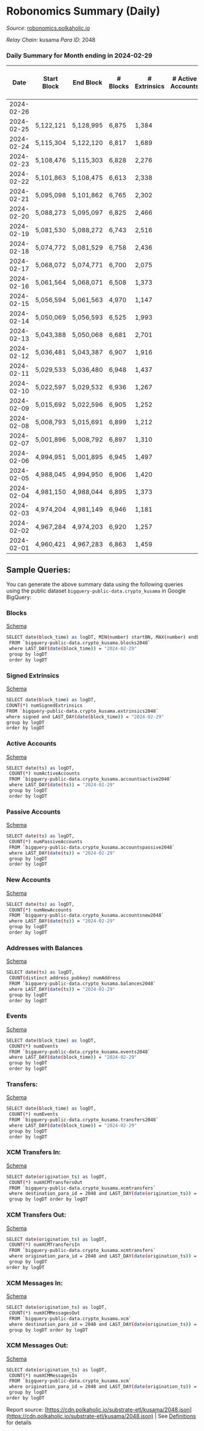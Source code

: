 # Robonomics Summary (Daily)

_Source_: [robonomics.polkaholic.io](https://robonomics.polkaholic.io)

*Relay Chain*: kusama
*Para ID*: 2048



### Daily Summary for Month ending in 2024-02-29


| Date    | Start Block | End Block | # Blocks | # Extrinsics | # Active Accounts | # Passive Accounts | # New Accounts | # Addresses | # Events  | # Transfers ($USD) | # XCM Transfers In ($USD) | # XCM Transfers Out ($USD) | # XCM In | # XCM Out | Issues |
|---------|-------------|-----------|----------|--------------|-------------------|--------------------|----------------|-------------|-----------|--------------------|---------------------------|----------------------------|----------|-----------|--------|
| 2024-02-26 |  |  |  |  |  |  |  |  |  |   |   |   |  |  |  |
| 2024-02-25 | 5,122,121 | 5,128,995 | 6,875 | 1,384 |  |  |  | 3,191 | 40,377 | 46 ($84,788.34) |   |   |  |  |  |
| 2024-02-24 | 5,115,304 | 5,122,120 | 6,817 | 1,689 |  |  |  | 3,190 | 41,031 | 94 ($145,146.03) |   |   |  |  |  |
| 2024-02-23 | 5,108,476 | 5,115,303 | 6,828 | 2,276 |  |  |  | 3,186 | 42,196 | 41 ($74,995.31) |   |   |  |  |  |
| 2024-02-22 | 5,101,863 | 5,108,475 | 6,613 | 2,338 |  |  |  | 3,185 | 41,600 | 86 ($226,716.38) |   |   |  |  |  |
| 2024-02-21 | 5,095,098 | 5,101,862 | 6,765 | 2,302 |  |  |  | 3,181 | 42,245 | 64 ($63,959.46) |   |   |  |  |  |
| 2024-02-20 | 5,088,273 | 5,095,097 | 6,825 | 2,466 |  |  |  | 3,179 | 42,657 | 78 ($68,392.97) |   |   |  |  |  |
| 2024-02-19 | 5,081,530 | 5,088,272 | 6,743 | 2,516 |  |  |  | 3,179 | 42,432 | 100 ($83,266.36) |   |   |  |  |  |
| 2024-02-18 | 5,074,772 | 5,081,529 | 6,758 | 2,436 |  |  |  | 3,174 | 41,697 | 12 ($11,121.03) |   |   |  |  |  |
| 2024-02-17 | 5,068,072 | 5,074,771 | 6,700 | 2,075 |  |  |  | 3,175 | 40,749 | 8 ($1,518.57) |   |   |  |  |  |
| 2024-02-16 | 5,061,564 | 5,068,071 | 6,508 | 1,373 |  |  |  | 3,175 | 38,115 | 8 ($8,804.45) |   |   |  |  |  |
| 2024-02-15 | 5,056,594 | 5,061,563 | 4,970 | 1,147 |  |  |  | 3,174 | 30,117 | 16 ($8,421.39) |   |   |  |  |  |
| 2024-02-14 | 5,050,069 | 5,056,593 | 6,525 | 1,993 |  |  |  | 3,174 | 39,935 | 4 ($443.54) |   |   |  |  |  |
| 2024-02-13 | 5,043,388 | 5,050,068 | 6,681 | 2,701 |  |  |  | 3,173 | 42,421 | 5 ($15,048.07) |   |   |  |  |  |
| 2024-02-12 | 5,036,481 | 5,043,387 | 6,907 | 1,916 |  |  |  | 3,173 | 41,512 | 5 ($260.15) |   |   |  |  |  |
| 2024-02-11 | 5,029,533 | 5,036,480 | 6,948 | 1,437 |  |  |  | 3,174 | 40,172 |   |   |   |  |  |  |
| 2024-02-10 | 5,022,597 | 5,029,532 | 6,936 | 1,267 |  |  |  | 3,174 | 39,584 |   |   |   |  |  |  |
| 2024-02-09 | 5,015,692 | 5,022,596 | 6,905 | 1,252 |  |  |  | 3,174 | 39,657 | 6 ($9,967.39) |   |   |  |  |  |
| 2024-02-08 | 5,008,793 | 5,015,691 | 6,899 | 1,212 |  |  |  | 3,174 |  | 16  |   |   |  |  |  |
| 2024-02-07 | 5,001,896 | 5,008,792 | 6,897 | 1,310 |  |  |  | 3,174 | 39,940 | 8  |   |   |  |  |  |
| 2024-02-06 | 4,994,951 | 5,001,895 | 6,945 | 1,497 |  |  |  | 3,174 | 40,726 | 5  |   |   |  |  |  |
| 2024-02-05 | 4,988,045 | 4,994,950 | 6,906 | 1,420 |  |  |  | 3,173 | 40,377 | 2  |   |   |  |  |  |
| 2024-02-04 | 4,981,150 | 4,988,044 | 6,895 | 1,373 |  |  |  | 3,172 | 40,014 | 4 ($9.37) |   |   |  |  |  |
| 2024-02-03 | 4,974,204 | 4,981,149 | 6,946 | 1,181 |  |  |  | 3,172 | 39,697 |   |   |   |  |  |  |
| 2024-02-02 | 4,967,284 | 4,974,203 | 6,920 | 1,257 |  |  |  | 3,172 | 40,149 | 2 ($1,325.95) |   | 1 ($661.62) |  |  |  |
| 2024-02-01 | 4,960,421 | 4,967,283 | 6,863 | 1,459 |  |  |  | 3,172 | 40,452 | 4 ($4,305.64) | 1 ($317.29) |   | 2 | 1 |  |

## Sample Queries:
You can generate the above summary data using the following queries using the public dataset `bigquery-public-data.crypto_kusama` in Google BigQuery:


### Blocks 

[Schema](https://github.com/colorfulnotion/substrate-etl/blob/main/schema/blocks.json)

```bash
SELECT date(block_time) as logDT, MIN(number) startBN, MAX(number) endBN, COUNT(*) numBlocks 
 FROM `bigquery-public-data.crypto_kusama.blocks2048`  
 where LAST_DAY(date(block_time)) = "2024-02-29" 
 group by logDT 
 order by logDT
```

### Signed Extrinsics 

[Schema](https://github.com/colorfulnotion/substrate-etl/blob/main/schema/extrinsics.json)

```bash
SELECT date(block_time) as logDT, 
COUNT(*) numSignedExtrinsics 
FROM `bigquery-public-data.crypto_kusama.extrinsics2048`  
where signed and LAST_DAY(date(block_time)) = "2024-02-29" 
group by logDT 
order by logDT
```

### Active Accounts 

[Schema](https://github.com/colorfulnotion/substrate-etl/blob/main/schema/accountsactive.json)

```bash
SELECT date(ts) as logDT, 
 COUNT(*) numActiveAccounts 
 FROM `bigquery-public-data.crypto_kusama.accountsactive2048` 
 where LAST_DAY(date(ts)) = "2024-02-29" 
 group by logDT 
 order by logDT
```

### Passive Accounts 

[Schema](https://github.com/colorfulnotion/substrate-etl/blob/main/schema/accountspassive.json)

```bash
SELECT date(ts) as logDT, 
 COUNT(*) numPassiveAccounts 
 FROM `bigquery-public-data.crypto_kusama.accountspassive2048` 
 where LAST_DAY(date(ts)) = "2024-02-29" 
 group by logDT 
 order by logDT
```

### New Accounts 

[Schema](https://github.com/colorfulnotion/substrate-etl/blob/main/schema/accountsnew.json)

```bash
SELECT date(ts) as logDT, 
 COUNT(*) numNewAccounts 
 FROM `bigquery-public-data.crypto_kusama.accountsnew2048` 
 where LAST_DAY(date(ts)) = "2024-02-29" 
 group by logDT
 order by logDT
```

### Addresses with Balances 

[Schema](https://github.com/colorfulnotion/substrate-etl/blob/main/schema/balances.json)

```bash
SELECT date(ts) as logDT,
 COUNT(distinct address_pubkey) numAddress 
 FROM `bigquery-public-data.crypto_kusama.balances2048` 
 where LAST_DAY(date(ts)) = "2024-02-29" 
 group by logDT 
 order by logDT
```

### Events 

[Schema](https://github.com/colorfulnotion/substrate-etl/blob/main/schema/events.json)

```bash
SELECT date(block_time) as logDT, 
 COUNT(*) numEvents 
 FROM `bigquery-public-data.crypto_kusama.events2048` 
 where LAST_DAY(date(block_time)) = "2024-02-29" 
 group by logDT 
 order by logDT
```

### Transfers:

[Schema](https://github.com/colorfulnotion/substrate-etl/blob/main/schema/transfers.json)

```bash
SELECT date(block_time) as logDT, 
 COUNT(*) numEvents 
 FROM `bigquery-public-data.crypto_kusama.transfers2048` 
 where LAST_DAY(date(block_time)) = "2024-02-29" 
 group by logDT 
 order by logDT
```

### XCM Transfers In: 

[Schema](https://github.com/colorfulnotion/substrate-etl/blob/main/schema/xcmtransfers.json)

```bash
SELECT date(origination_ts) as logDT, 
 COUNT(*) numXCMTransfersOut 
 FROM `bigquery-public-data.crypto_kusama.xcmtransfers` 
 where destination_para_id = 2048 and LAST_DAY(date(origination_ts)) = "2024-02-29" 
 group by logDT order by logDT
```

### XCM Transfers Out: 

[Schema](https://github.com/colorfulnotion/substrate-etl/blob/main/schema/xcmtransfers.json)

```bash
SELECT date(origination_ts) as logDT, 
 COUNT(*) numXCMTransfersIn 
 FROM `bigquery-public-data.crypto_kusama.xcmtransfers` 
 where origination_para_id = 2048 and LAST_DAY(date(origination_ts)) = "2024-02-29" 
 group by logDT 
order by logDT
```

### XCM Messages In: 

[Schema](https://github.com/colorfulnotion/substrate-etl/blob/main/schema/xcm.json)

```bash
SELECT date(origination_ts) as logDT, 
 COUNT(*) numXCMMessagesOut 
 FROM `bigquery-public-data.crypto_kusama.xcm` 
 where destination_para_id = 2048 and LAST_DAY(date(origination_ts)) = "2024-02-29" 
 group by logDT order by logDT
```

### XCM Messages Out: 

[Schema](https://github.com/colorfulnotion/substrate-etl/blob/main/schema/xcm.json)

```bash
SELECT date(origination_ts) as logDT, 
 COUNT(*) numXCMMessagesIn 
 FROM `bigquery-public-data.crypto_kusama.xcm` 
 where origination_para_id = 2048 and LAST_DAY(date(origination_ts)) = "2024-02-29" 
 group by logDT 
order by logDT
```


Report source: [https://cdn.polkaholic.io/substrate-etl/kusama/2048.json](https://cdn.polkaholic.io/substrate-etl/kusama/2048.json) | See [Definitions](/DEFINITIONS.md) for details
